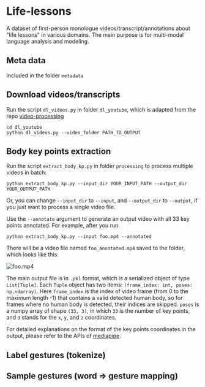 # Life-lessons
A dataset of first-person monologue videos/transcript/annotations about "life lessons" in various domains. The main purpose is for multi-modal language analysis and modeling.

## Meta data
Included in the folder `metadata`

## Download videos/transcripts
Run the script `dl_videos.py` in folder `dl_youtube`, which is adapted from the repo [video-processing](https://github.com/AliaksandrSiarohin/video-preprocessing)
```
cd dl_youtube
python dl_videos.py --video_folder PATH_TO_OUTPUT
```

## Body key points extraction
Run the script `extract_body_kp.py` in folder `processing` to process multiple videos in batch:
```
python extract_body_kp.py --input_dir YOUR_INPUT_PATH --output_dir YOUR_OUTPUT_PATH
```
Or, you can change `--input_dir` to `--input`, and `--output_dir` to `--output`, if you just want to process a single video file.

Use the `--annotate` argument to generate an output video with all 33 key points annotated. 
For example, after you run
```
python extract_body_kp.py --input foo.mp4 --annotated
```
There will be a video file named `foo_annotated.mp4` saved to the folder, which looks like this:

![foo.mp4](images/test_annotated_large.gif)

The main output file is in `.pkl` format, which is a serialized object of type `List[Tuple]`. Each `Tuple` object has two items: `(frame_index: int, poses: np.ndarray)`. Here `frame_index` is the index of video frame (from 0 to the maximum length -1) that contains a valid detected human body, so for frames where no human body is detected, their indices are skipped. `poses` is a numpy array of shape `(33, 3)`, in which `33` is the number of key points, and `3` stands for the `x`, `y`, and `z` coordinates. 

For detailed explanations on the format of the key points coordinates in the output, please refer to the APIs of [mediapipe](https://google.github.io/mediapipe/solutions/pose.html).


## Label gestures (tokenize)

## Sample gestures (word => gesture mapping)